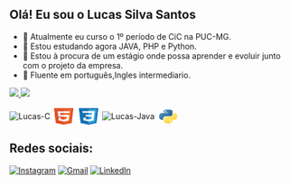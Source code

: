 ## Olá! Eu sou o Lucas Silva Santos
- 🔭 Atualmente eu curso o 1º período de CiC na PUC-MG.
- 🌱 Estou estudando agora JAVA, PHP e Python.
- 🔎 Estou à procura de um estágio onde possa aprender e evoluir junto com o projeto da empresa.
- 📕 Fluente em português,Ingles intermediario.

<div align="center" style="display: flex; gap: 20px;">
  <a href="https://github.com/lucassilvasantos">
    <img height="160em" src="https://github-readme-stats.vercel.app/api?username=lucassilvasantos&show_icons=true&theme=radical&include_all_commits=true&count_private=true"/>
    <img height="160em" src="https://github-readme-stats.vercel.app/api/top-langs/?username=lucassilvasantos&layout=compact&langs_count=6&theme=radical&hide=procfile"/>
  </a>
</div>

<div style="display: inline_block"><br>
  <img align="center" alt="Lucas-C" height="30" width="40" src="https://cdn.jsdelivr.net/gh/devicons/devicon@latest/icons/c/c-original.svg">
  <img align="center" alt="Lucas-HTML" height="30" width="40" src="https://raw.githubusercontent.com/devicons/devicon/master/icons/html5/html5-original.svg">
  <img align="center" alt="Lucas-CSS" height="30" width="40" src="https://raw.githubusercontent.com/devicons/devicon/master/icons/css3/css3-original.svg">
  <img align="center" alt="Lucas-Java" height="30" width="40" src="https://cdn.jsdelivr.net/gh/devicons/devicon@latest/icons/java/java-original.svg">
  <img align="center" alt="Lucas-Python" height="30" width="40" src="https://raw.githubusercontent.com/devicons/devicon/master/icons/python/python-original.svg">
</div>

## Redes sociais:
[![Instagram](https://img.shields.io/badge/-Instagram-%23E4405F?style=for-the-badge&logo=instagram&logoColor=white)](https://instagram.com/lucsantos820_)
[![Gmail](https://img.shields.io/badge/-Gmail-%23333?style=for-the-badge&logo=gmail&logoColor=white)](mailto:lucsantos820@gmail.com)
[![LinkedIn](https://img.shields.io/badge/-LinkedIn-%230077B5?style=for-the-badge&logo=linkedin&logoColor=white)](https://www.linkedin.com/in/lucas-silva-santos10/)
